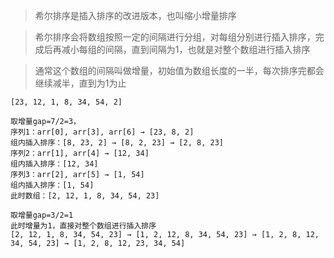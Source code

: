 
>希尔排序是插入排序的改进版本，也叫缩小增量排序

>希尔排序会将数组按照一定的间隔进行分组，对每组分别进行插入排序，完成后再减小每组的间隔，直到间隔为1，也就是对整个数组进行插入排序

>通常这个数组的间隔叫做增量，初始值为数组长度的一半，每次排序完都会继续减半，直到为1为止

```
[23, 12, 1, 8, 34, 54, 2]

取增量gap=7/2=3，
序列1：arr[0], arr[3], arr[6] → [23, 8, 2]
组内插入排序：[8, 23, 2] → [8, 2, 23] → [2, 8, 23]
序列2：arr[1], arr[4] → [12, 34]
组内插入排序：[12, 34]
序列3：arr[2], arr[5] → [1, 54]
组内插入排序：[1, 54]
此时数组：[2, 12, 1, 8, 34, 54, 23]

取增量gap=3/2=1
此时增量为1，直接对整个数组进行插入排序
[2, 12, 1, 8, 34, 54, 23] → [1, 2, 12, 8, 34, 54, 23] → [1, 2, 8, 12, 34, 54, 23] → [1, 2, 8, 12, 23, 34, 54]
```

